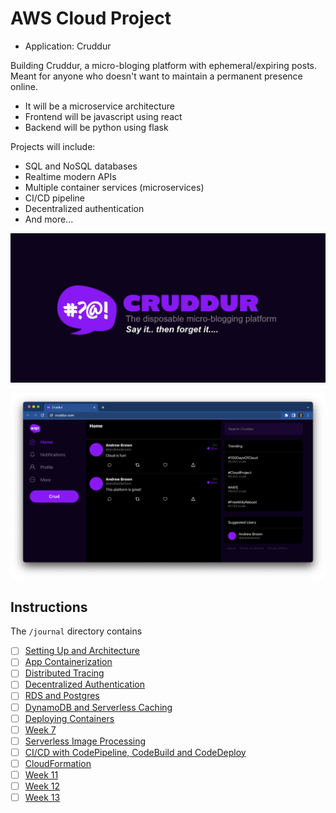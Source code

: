 # AWS Cloud Project

- Application: Cruddur

Building Cruddur, a micro-bloging platform with ephemeral/expiring posts. Meant for anyone who doesn't want to maintain a permanent presence online.

- It will be a microservice architecture
- Frontend will be javascript using react
- Backend will be python using flask

Projects will include:
- SQL and NoSQL databases
- Realtime modern APIs
- Multiple container services (microservices)
- CI/CD pipeline
- Decentralized authentication
- And more...

![Cruddur Graphic](_docs/assets/cruddur-banner.jpg)

![Cruddur Screenshot](_docs/assets/cruddur-screenshot.png)

## Instructions

The `/journal` directory contains

- [ ] [Setting Up and Architecture](journal/week0.md)
- [ ] [App Containerization](journal/week1.md)
- [ ] [Distributed Tracing](journal/week2.md)
- [ ] [Decentralized Authentication](journal/week3.md)
- [ ] [RDS and Postgres](journal/week4.md)
- [ ] [DynamoDB and Serverless Caching](journal/week5.md)
- [ ] [Deploying Containers](journal/week6.md)
- [ ] [Week 7](journal/week7.md)
- [ ] [Serverless Image Processing](journal/week8.md)
- [ ] [CI/CD with CodePipeline, CodeBuild and CodeDeploy](journal/week9.md)
- [ ] [CloudFormation](journal/week10.md)
- [ ] [Week 11](journal/week11.md)
- [ ] [Week 12](journal/week12.md)
- [ ] [Week 13](journal/week13.md)